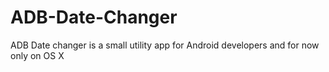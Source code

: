 # ADB-Date-Changer
ADB Date changer is a small utility app for Android developers and for now only on OS X
